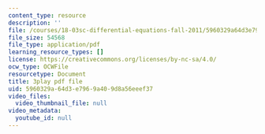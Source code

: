 ```yaml
---
content_type: resource
description: ''
file: /courses/18-03sc-differential-equations-fall-2011/5960329a64d3e7969a409d8a56eeef37_YQ7HEE8-OfA.pdf
file_size: 54568
file_type: application/pdf
learning_resource_types: []
license: https://creativecommons.org/licenses/by-nc-sa/4.0/
ocw_type: OCWFile
resourcetype: Document
title: 3play pdf file
uid: 5960329a-64d3-e796-9a40-9d8a56eeef37
video_files:
  video_thumbnail_file: null
video_metadata:
  youtube_id: null
---
```

